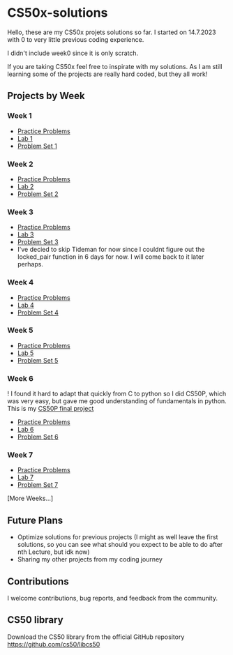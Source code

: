 # CS50x-solutions

Hello, these are my CS50x projets solutions so far. I started on 14.7.2023 with 0 to very little previous coding experience. 

I didn't include week0 since it is only scratch.

If you are taking CS50x feel free to inspirate with my solutions. As I am still learning some of the projects are really hard coded, but they all work!

## Projects by Week

### Week 1

- [Practice Problems](week1/practiceproblems)
- [Lab 1](week1/lab1)
- [Problem Set 1](week1/pset1/)

### Week 2

- [Practice Problems](week2/practiceproblems)
- [Lab 2](week2/lab2)
- [Problem Set 2](week2/pset2)

### Week 3

- [Practice Problems](week3/practiceproblems)
- [Lab 3](week3/lab3/)
- [Problem Set 3](week3/pset3)
- I've decied to skip Tideman for now since I couldnt figure out the locked_pair function in 6 days for now. I will come back to it later perhaps.

### Week 4

- [Practice Problems](week4/practiceproblems)
- [Lab 4](week4/lab4)
- [Problem Set 4](week4/pset4)

### Week 5

- [Practice Problems](week5/practiceproblem)
- [Lab 5](week5/lab5)
- [Problem Set 5](week5/pset5)

### Week 6
! I found it hard to adapt that quickly from C to python so I did CS50P, which was very easy, but gave me good understanding of fundamentals in python. This is my [CS50P final project](week6/cs50p/final_project)
- [Practice Problems](week6/practiceproblems)
- [Lab 6](week6/lab6)
- [Problem Set 6](week6/pset6)

### Week 7

- [Practice Problems](week7/practiceproblems)
- [Lab 7](week7/lab)
- [Problem Set 7](week7/pset)

[More Weeks...]

## Future Plans

- Optimize solutions for previous projects (I might as well leave the first solutions, so you can see what should you expect to be able to do after nth Lecture, but idk now)
- Sharing my other projects from my coding journey

## Contributions

I welcome contributions, bug reports, and feedback from the community.

## CS50 library 

Download the CS50 library from the official GitHub repository
https://github.com/cs50/libcs50
   


